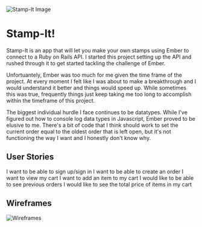 ![Stamp-It Image](http://i.imgur.com/BoOUXrE.png)

# Stamp-It!

Stamp-It is an app that will let you make your own stamps using Ember to connect to a Ruby on Rails API.  I started this project setting up the API and rushed through it to get started tackling the challenge of Ember.

Unfortuantely, Ember was too much for me given the time frame of the project.  At every moment I felt like I was about to make a breakthrough and I would understand it better and things would speed up.  While sometimes this was true, frequently things just keep taking me too long to accomplish within the timeframe of this project.

The biggest individual hurdle I face continues to be datatypes.  While I've figured out how to console log data types in Javascript, Ember proved to be elusive to me.  There's a bit of code that I think should work to set the current order equal to the oldest order that is left open, but it's not functioning the way I want and I honestly don't know why.

## User Stories
I want to be able to sign up/sign in
I want to be able to create an order
I want to view my cart
I want to add an item to my cart
I would like to be able to see previous orders
I would like to see the total price of items in my cart

## Wireframes
![Wireframes](http://i.imgur.com/CpsVLnm.jpg)
